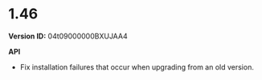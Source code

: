 # 1.46

**Version ID:** 04t09000000BXUJAA4

**API**

-   Fix installation failures that occur when upgrading from an old version.
